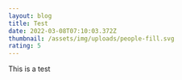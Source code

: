 ```yaml
---
layout: blog
title: Test
date: 2022-03-08T07:10:03.372Z
thumbnail: /assets/img/uploads/people-fill.svg
rating: 5
---
```

This is a test